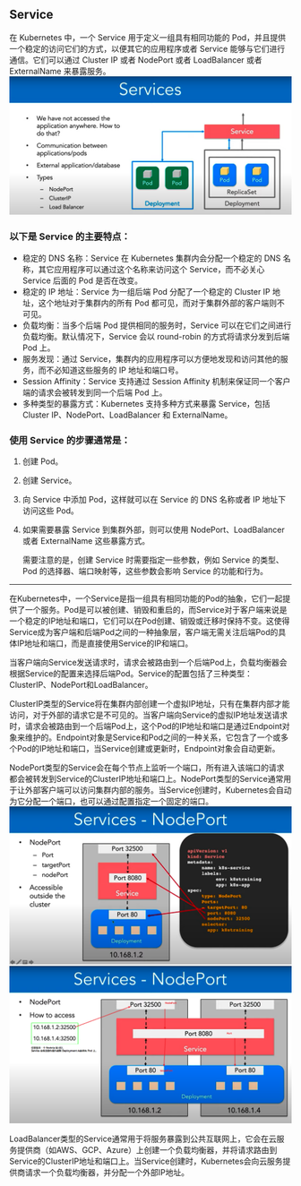 ## Service
在 Kubernetes 中，一个 Service 用于定义一组具有相同功能的 Pod，并且提供一个稳定的访问它们的方式，以便其它的应用程序或者 Service 能够与它们进行通信。它们可以通过 Cluster IP 或者 NodePort 或者 LoadBalancer 或者 ExternalName 来暴露服务。  
![Service](../../images/k8s-service-02.png)  

### 以下是 Service 的主要特点：
* 稳定的 DNS 名称：Service 在 Kubernetes 集群内会分配一个稳定的 DNS 名称，其它应用程序可以通过这个名称来访问这个 Service，而不必关心 Service 后面的 Pod 是否在改变。
* 稳定的 IP 地址：Service 为一组后端 Pod 分配了一个稳定的 Cluster IP 地址，这个地址对于集群内的所有 Pod 都可见，而对于集群外部的客户端则不可见。
* 负载均衡：当多个后端 Pod 提供相同的服务时，Service 可以在它们之间进行负载均衡。默认情况下，Service 会以 round-robin 的方式将请求分发到后端 Pod 上。
* 服务发现：通过 Service，集群内的应用程序可以方便地发现和访问其他的服务，而不必知道这些服务的 IP 地址和端口号。
* Session Affinity：Service 支持通过 Session Affinity 机制来保证同一个客户端的请求会被转发到同一个后端 Pod 上。
* 多种类型的暴露方式：Kubernetes 支持多种方式来暴露 Service，包括 Cluster IP、NodePort、LoadBalancer 和 ExternalName。

### 使用 Service 的步骤通常是：
1. 创建 Pod。
2. 创建 Service。
3. 向 Service 中添加 Pod，这样就可以在 Service 的 DNS 名称或者 IP 地址下访问这些 Pod。
4. 如果需要暴露 Service 到集群外部，则可以使用 NodePort、LoadBalancer 或者 ExternalName 这些暴露方式。

    需要注意的是，创建 Service 时需要指定一些参数，例如 Service 的类型、Pod 的选择器、端口映射等，这些参数会影响 Service 的功能和行为。

---

在Kubernetes中，一个Service是指一组具有相同功能的Pod的抽象，它们一起提供了一个服务。Pod是可以被创建、销毁和重启的，而Service对于客户端来说是一个稳定的IP地址和端口，它们可以在Pod创建、销毁或迁移时保持不变。这使得Service成为客户端和后端Pod之间的一种抽象层，客户端无需关注后端Pod的具体IP地址和端口，而是直接使用Service的IP和端口。

当客户端向Service发送请求时，请求会被路由到一个后端Pod上，负载均衡器会根据Service的配置来选择后端Pod。Service的配置包括了三种类型：ClusterIP、NodePort和LoadBalancer。

ClusterIP类型的Service将在集群内部创建一个虚拟IP地址，只有在集群内部才能访问，对于外部的请求它是不可见的。当客户端向Service的虚拟IP地址发送请求时，请求会被路由到一个后端Pod上，这个Pod的IP地址和端口是通过Endpoint对象来维护的。Endpoint对象是Service和Pod之间的一种关系，它包含了一个或多个Pod的IP地址和端口，当Service创建或更新时，Endpoint对象会自动更新。

NodePort类型的Service会在每个节点上监听一个端口，所有进入该端口的请求都会被转发到Service的ClusterIP地址和端口上。NodePort类型的Service通常用于让外部客户端可以访问集群内部的服务。当Service创建时，Kubernetes会自动为它分配一个端口，也可以通过配置指定一个固定的端口。  
![Service](../../images/k8s-service-nodeport-01.png)  
![Service](../../images/k8s-service-nodeport-02.png)  

LoadBalancer类型的Service通常用于将服务暴露到公共互联网上，它会在云服务提供商（如AWS、GCP、Azure）上创建一个负载均衡器，并将请求路由到Service的ClusterIP地址和端口上。当Service创建时，Kubernetes会向云服务提供商请求一个负载均衡器，并分配一个外部IP地址。